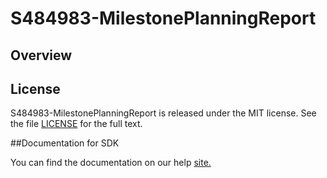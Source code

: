 S484983-MilestonePlanningReport
=========================

## Overview


## License

S484983-MilestonePlanningReport is released under the MIT license.  See the file [LICENSE](./LICENSE) for the full text.

##Documentation for SDK

You can find the documentation on our help [site.](https://help.rallydev.com/apps/2.1/doc/)
